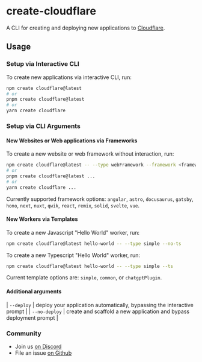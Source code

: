 # create-cloudflare

A CLI for creating and deploying new applications to [Cloudflare](https://developers.cloudflare.com/).

## Usage

### Setup via Interactive CLI

To create new applications via interactive CLI, run:

```bash
npm create cloudflare@latest
# or
pnpm create cloudflare@latest
# or
yarn create cloudflare
```

### Setup via CLI Arguments

#### New Websites or Web applications via Frameworks

To create a new website or web framework without interaction, run:

```bash
npm create cloudflare@latest -- --type webFramework --framework <frameworkName>
# or
pnpm create cloudflare@latest ...
# or
yarn create cloudflare ...
```

Currently supported framework options: `angular`, `astro`, `docusaurus`, `gatsby`, `hono`, `next`, `nuxt`, `qwik`, `react`, `remix`, `solid`, `svelte`, `vue`.

#### New Workers via Templates

To create a new Javascript "Hello World" worker, run:

```bash
npm create cloudflare@latest hello-world -- --type simple --no-ts
```

To create a new Typescript "Hello World" worker, run:

```bash
npm create cloudflare@latest hello-world -- --type simple --ts
```

Current template options are: `simple`, `common`, or `chatgptPlugin`.

#### Additional arguments

| `--deploy` | deploy your application automatically, bypassing the interactive prompt |
| `--no-deploy` | create and scaffold a new application and bypass deployment prompt |

### Community

- Join us [on Discord](https://discord.cloudflare.com)
- File an issue [on Github](https://github.com/khulnasoft/workers-sdk/issues/new/choose)
